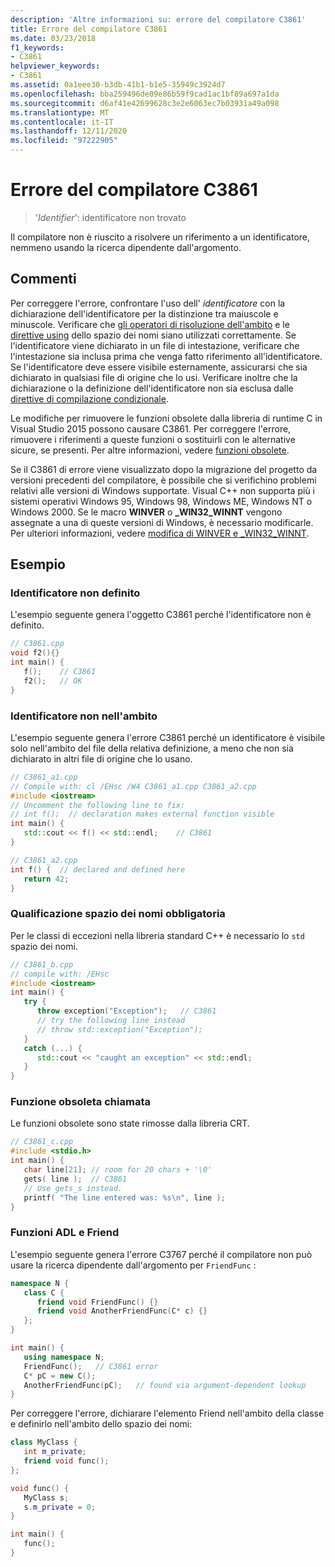 ```yaml
---
description: 'Altre informazioni su: errore del compilatore C3861'
title: Errore del compilatore C3861
ms.date: 03/23/2018
f1_keywords:
- C3861
helpviewer_keywords:
- C3861
ms.assetid: 0a1eee30-b3db-41b1-b1e5-35949c3924d7
ms.openlocfilehash: bba259496de09e86b59f9cad1ac1bf89a697a1da
ms.sourcegitcommit: d6af41e42699628c3e2e6063ec7b03931a49a098
ms.translationtype: MT
ms.contentlocale: it-IT
ms.lasthandoff: 12/11/2020
ms.locfileid: "97222905"
---
```

# <a name="compiler-error-c3861"></a>Errore del compilatore C3861

> '*Identifier*': identificatore non trovato

Il compilatore non è riuscito a risolvere un riferimento a un identificatore, nemmeno usando la ricerca dipendente dall'argomento.

## <a name="remarks"></a>Commenti

Per correggere l'errore, confrontare l'uso dell' *identificatore* con la dichiarazione dell'identificatore per la distinzione tra maiuscole e minuscole. Verificare che [gli operatori di risoluzione dell'ambito](../../cpp/scope-resolution-operator.md) e le [direttive using](../../cpp/namespaces-cpp.md#using_directives) dello spazio dei nomi siano utilizzati correttamente. Se l'identificatore viene dichiarato in un file di intestazione, verificare che l'intestazione sia inclusa prima che venga fatto riferimento all'identificatore. Se l'identificatore deve essere visibile esternamente, assicurarsi che sia dichiarato in qualsiasi file di origine che lo usi. Verificare inoltre che la dichiarazione o la definizione dell'identificatore non sia esclusa dalle [direttive di compilazione condizionale](../../preprocessor/hash-if-hash-elif-hash-else-and-hash-endif-directives-c-cpp.md).

Le modifiche per rimuovere le funzioni obsolete dalla libreria di runtime C in Visual Studio 2015 possono causare C3861. Per correggere l'errore, rimuovere i riferimenti a queste funzioni o sostituirli con le alternative sicure, se presenti. Per altre informazioni, vedere [funzioni obsolete](../../c-runtime-library/obsolete-functions.md).

Se il C3861 di errore viene visualizzato dopo la migrazione del progetto da versioni precedenti del compilatore, è possibile che si verifichino problemi relativi alle versioni di Windows supportate. Visual C++ non supporta più i sistemi operativi Windows 95, Windows 98, Windows ME, Windows NT o Windows 2000. Se le macro **WINVER** o **_WIN32_WINNT** vengono assegnate a una di queste versioni di Windows, è necessario modificarle. Per ulteriori informazioni, vedere [modifica di WINVER e _WIN32_WINNT](../../porting/modifying-winver-and-win32-winnt.md).

## <a name="examples"></a>Esempio

### <a name="undefined-identifier"></a>Identificatore non definito

L'esempio seguente genera l'oggetto C3861 perché l'identificatore non è definito.

```cpp
// C3861.cpp
void f2(){}
int main() {
   f();    // C3861
   f2();   // OK
}
```

### <a name="identifier-not-in-scope"></a>Identificatore non nell'ambito

L'esempio seguente genera l'errore C3861 perché un identificatore è visibile solo nell'ambito del file della relativa definizione, a meno che non sia dichiarato in altri file di origine che lo usano.

```cpp
// C3861_a1.cpp
// Compile with: cl /EHsc /W4 C3861_a1.cpp C3861_a2.cpp
#include <iostream>
// Uncomment the following line to fix:
// int f();  // declaration makes external function visible
int main() {
   std::cout << f() << std::endl;    // C3861
}
```

```cpp
// C3861_a2.cpp
int f() {  // declared and defined here
   return 42;
}
```

### <a name="namespace-qualification-required"></a>Qualificazione spazio dei nomi obbligatoria

Per le classi di eccezioni nella libreria standard C++ è necessario lo `std` spazio dei nomi.

```cpp
// C3861_b.cpp
// compile with: /EHsc
#include <iostream>
int main() {
   try {
      throw exception("Exception");   // C3861
      // try the following line instead
      // throw std::exception("Exception");
   }
   catch (...) {
      std::cout << "caught an exception" << std::endl;
   }
}
```

### <a name="obsolete-function-called"></a>Funzione obsoleta chiamata

Le funzioni obsolete sono state rimosse dalla libreria CRT.

```cpp
// C3861_c.cpp
#include <stdio.h>
int main() {
   char line[21]; // room for 20 chars + '\0'
   gets( line );  // C3861
   // Use gets_s instead.
   printf( "The line entered was: %s\n", line );
}
```

### <a name="adl-and-friend-functions"></a>Funzioni ADL e Friend

L'esempio seguente genera l'errore C3767 perché il compilatore non può usare la ricerca dipendente dall'argomento per `FriendFunc` :

```cpp
namespace N {
   class C {
      friend void FriendFunc() {}
      friend void AnotherFriendFunc(C* c) {}
   };
}

int main() {
   using namespace N;
   FriendFunc();   // C3861 error
   C* pC = new C();
   AnotherFriendFunc(pC);   // found via argument-dependent lookup
}
```

Per correggere l'errore, dichiarare l'elemento Friend nell'ambito della classe e definirlo nell'ambito dello spazio dei nomi:

```cpp
class MyClass {
   int m_private;
   friend void func();
};

void func() {
   MyClass s;
   s.m_private = 0;
}

int main() {
   func();
}
```
